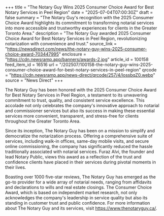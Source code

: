 +++
title = "The Notary Guy Wins 2025 Consumer Choice Award for Best Notary Services in Peel Region"
date = "2025-07-04T07:00:30Z"
draft = false
summary = "The Notary Guy's recognition with the 2025 Consumer Choice Award highlights its commitment to transforming notarial services into more accessible and trustworthy experiences for clients in the Greater Toronto Area."
description = "The Notary Guy awarded 2025 Consumer Choice Award for Best Notary Services in Peel Region, revolutionizing notarization with convenience and trust."
source_link = "https://newsdirect.com/news/the-notary-guy-wins-2025-consumer-choice-award-703447995"
enclosure = "https://cdn.newsramp.app/banners/awards-2.jpg"
article_id = 100158
feed_item_id = 16516
url = "/202507/100158-the-notary-guy-wins-2025-consumer-choice-award-for-best-notary-services-in-peel-region"
qrcode = "https://cdn.newsramp.app/news-direct/qrcode/257/4/lossbqZ0.webp"
source = "News Direct"
+++

<p>The Notary Guy has been honored with the 2025 Consumer Choice Award for Best Notary Services in Peel Region, a testament to its unwavering commitment to trust, quality, and consistent service excellence. This accolade not only celebrates the company's innovative approach to notarial and commissioner services but also its success in making these essential services more convenient, transparent, and stress-free for clients throughout the Greater Toronto Area.</p><p>Since its inception, The Notary Guy has been on a mission to simplify and democratize the notarization process. Offering a comprehensive suite of services, including walk-in offices, same-day mobile visits, and secure online commissioning, the company has significantly reduced the hassle traditionally associated with notarial services. Furaz Alvi, the founder and lead Notary Public, views this award as a reflection of the trust and confidence clients have placed in their services during pivotal moments in their lives.</p><p>Boasting over 1000 five-star reviews, The Notary Guy has emerged as the go-to provider for a wide array of notarial needs, ranging from affidavits and declarations to wills and real estate closings. The Consumer Choice Award, which is based on independent market research, not only acknowledges the company's leadership in service quality but also its standing in customer trust and public confidence. For more information about The Notary Guy and its services, visit <a href='https://www.thenotaryguy.ca/' rel='nofollow' target='_blank'>https://www.thenotaryguy.ca/</a>.</p>